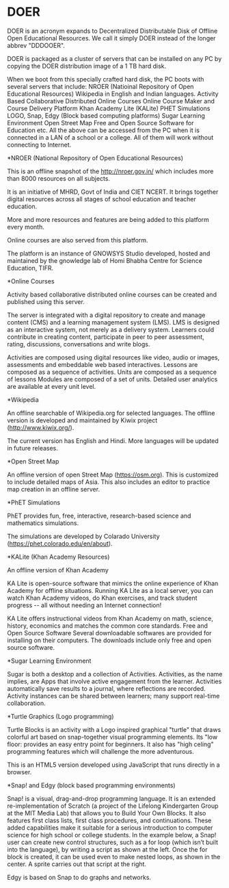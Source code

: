 # DOER

DOER is an acronym expands to Decentralized Distributable Disk of Offline Open Educational Resources. We call it simply DOER instead of the longer abbrev "DDDOOER". 

DOER is packaged as a cluster of servers that can be installed on any PC by copying the DOER distribution image of a 1 TB hard disk. 

When we boot from this specially crafted hard disk, the PC boots with several servers that include: 
  NROER (Natioinal Repository of Open Educational Resources) 
  Wikipedia in English and Indian languages. 
  Activity Based Collaborative Distributed Online Courses 
  Online Course Maker and Course Delivery Platform 
  Khan Academy Lite (KALite) 
  PHET Simulations 
  LOGO, Snap, Edgy (Block based computing platforms) 
  Sugar Learning Environment 
  Open Street Map 
  Free and Open Source Software for Education etc. 
  All the above can be accessed from the PC when it is connected in a LAN of a school or a college. All of them will work without connecting to Internet. 


*NROER (National Repository of Open Educational Resources)

  This is an offline snapshot of the http://nroer.gov.in/ which includes more than 8000 resources on all subjects.

  It is an initiative of MHRD, Govt of India and CIET NCERT. It brings together digital resources across all stages of school education and teacher education. 

  More and more resources and features are being added to this platform every month. 

  Online courses are also served from this platform. 

  The platform is an instance of GNOWSYS Studio developed, hosted and maintained by the gnowledge lab of Homi Bhabha Centre for Science Education, TIFR. 


*Online Courses

  Activity based collaborative distributed online courses can be created and published using this server.

  The server is integrated with a digital repository to create and manage content (CMS) and a learning management system (LMS). LMS is designed as an interactive system, not merely as a delivery system. Learners could contribute in creating content, participate in peer to peer assessment, rating, discussions, conversations and write blogs. 

  Activities are composed using digital resources like video, audio or images, assessments and embeddable web based interactives.
  Lessons are composed as a sequence of activities. 
  Units are composed as a sequence of lessons 
  Modules are composed of a set of units. 
  Detailed user analytics are available at every unit level. 


*Wikipedia 

  An offline searchable of Wikipedia.org for selected languages. The offline version is developed and maintained by Kiwix project (http://www.kiwix.org/). 

The current version has English and Hindi. More languages will be updated in future releases. 


*Open Street Map

  An offline version of open Street Map (https://osm.org). This is customized to include detailed maps of Asia. This also includes an editor to practice map creation in an offline server. 


*PhET Simulations

  PhET provides fun, free, interactive, research-based science and mathematics simulations.

The simulations are developed by Colarado University (https://phet.colorado.edu/en/about). 


*KALite (Khan Academy Resources)

  An offline version of Khan Academy 

  KA Lite is open-source software that mimics the online experience of Khan Academy for offline situations. Running KA Lite as a local server, you can watch Khan Academy videos, do Khan exercises, and track student progress -- all without needing an Internet connection! 

  KA Lite offers instructional videos from Khan Academy on math, science, history, economics and matches the common core standards. 
Free and Open Source Software
Several downloadable softwares are provided for installing on their computers. The downloads include only free and open source software. 


*Sugar Learning Environment

  Sugar is both a desktop and a collection of Activities. Activities, as the name implies, are Apps that involve active engagement from the learner. Activities automatically save results to a journal, where reflections are recorded. Activity instances can be shared between learners; many support real-time collaboration. 

*Turtle Graphics (Logo programming)

  Turtle Blocks is an activity with a Logo inspired graphical "turtle" that draws colorful art based on snap-together visual programming elements. Its "low floor: provides an easy entry point for beginners. It also has "high celing" programming features which will challenge the more adventurous. 

  This is an HTML5 version developed using JavaScript that runs directly in a browser. 


*Snap! and Edgy (block based programming environments)
 
  Snap! is a visual, drag-and-drop programming language. It is an extended re-implementation of Scratch (a project of the Lifelong Kindergarten Group at the MIT Media Lab) that allows you to Build Your Own Blocks. It also features first class lists, first class procedures, and continuations. These added capabilities make it suitable for a serious introduction to computer science for high school or college students. 
In the example below, a Snap! user can create new control structures, such as a for loop (which isn’t built into the language), by writing a script as shown at the left. Once the for block is created, it can be used even to make nested loops, as shown in the center. A sprite carries out that script at the right. 

  Edgy is based on Snap to do graphs and networks. 

